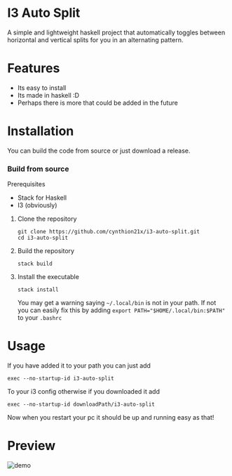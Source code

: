 # I3 Auto Split

A simple and lightweight haskell project that automatically toggles between horizontal
and vertical splits for you in an alternating pattern.

# Features

- Its easy to install
- Its made in haskell :D
- Perhaps there is more that could be added in the future

# Installation

You can build the code from source or just download a release.

### Build from source

Prerequisites

- Stack for Haskell
- I3 (obviously)

1. Clone the repository

   ```
   git clone https://github.com/cynthion21x/i3-auto-split.git
   cd i3-auto-split
   ```
   
2. Build the repository

   ```
   stack build
   ```

3. Install the executable

   ```
   stack install
   ```

   You may get a warning saying `~/.local/bin` is not in your path. If not you can easily fix this by adding `export PATH="$HOME/.local/bin:$PATH"` to your `.bashrc`

# Usage

If you have added it to your path you can just add
```
exec --no-startup-id i3-auto-split
```
To your i3 config otherwise if you downloaded it add
```
exec --no-startup-id downloadPath/i3-auto-split
```

Now  when you restart your pc it should be up and running easy as that!

# Preview

![demo](https://github.com/user-attachments/assets/71216ccf-38c8-4e7b-abb1-f3a391e456ff)


